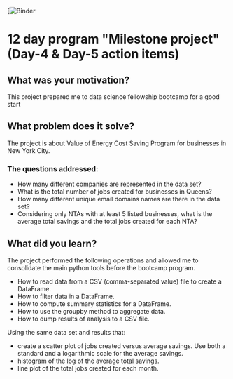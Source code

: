 [![Binder](https://mybinder.org/badge_logo.svg)


# 12 day program "Milestone project" (Day-4 & Day-5 action items)

## What was your motivation?
This project prepared me to data science fellowship bootcamp for a good start

## What problem does it solve?
The project is about Value of Energy Cost Saving Program for businesses in New York City.
### The questions addressed: 
- How many different companies are represented in the data set?
- What is the total number of jobs created for businesses in Queens?
- How many different unique email domains names are there in the data set?
- Considering only NTAs with at least 5 listed businesses, what is the average total savings and the total jobs created for each NTA?

## What did you learn?
The project performed the following operations and allowed me to consolidate the main python tools before the bootcamp program.

- How to read data from a CSV (comma-separated value) file to create a DataFrame.
- How to filter data in a DataFrame.
- How to compute summary statistics for a DataFrame.
- How to use the groupby method to aggregate data.
- How to dump results of analysis to a CSV file.

Using the same data set and results that:
- create a scatter plot of jobs created versus average savings. Use both a standard and a logarithmic scale for the average savings.
- histogram of the log of the average total savings.
- line plot of the total jobs created for each month.
